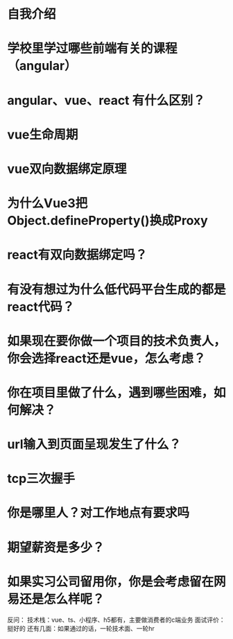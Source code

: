 # 自我介绍
# 学校里学过哪些前端有关的课程（angular）
# angular、vue、react 有什么区别？
# vue生命周期
# vue双向数据绑定原理
# 为什么Vue3把Object.defineProperty()换成Proxy
# react有双向数据绑定吗？
# 有没有想过为什么低代码平台生成的都是react代码？
# 如果现在要你做一个项目的技术负责人，你会选择react还是vue，怎么考虑？
# 你在项目里做了什么，遇到哪些困难，如何解决？
# url输入到页面呈现发生了什么？
# tcp三次握手
# 你是哪里人？对工作地点有要求吗
# 期望薪资是多少？
# 如果实习公司留用你，你是会考虑留在网易还是怎么样呢？
反问：
   技术栈：vue、ts、小程序、h5都有，主要做消费者的c端业务
   面试评价：挺好的
   还有几面：如果通过的话，一轮技术面、一轮hr